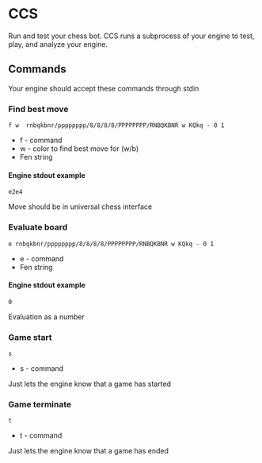 
# CCS
Run and test your chess bot. CCS runs a subprocess of your engine to test, play, and analyze your engine.
## Commands
Your engine should accept these commands through stdin

### Find best move
```
f w  rnbqkbnr/pppppppp/8/8/8/8/PPPPPPPP/RNBQKBNR w KQkq - 0 1
```
- f - command
- w - color to find best move for (w/b)
- Fen string

#### Engine stdout example
```
e2e4
```
Move should be in universal chess interface



### Evaluate board
```
e rnbqkbnr/pppppppp/8/8/8/8/PPPPPPPP/RNBQKBNR w KQkq - 0 1
```
- e - command
- Fen string

#### Engine stdout example
```
0
```
Evaluation as a number


### Game start
```
s
```
- s - command

Just lets the engine know that a game has started



### Game terminate
```
t
```
- t - command

Just lets the engine know that a game has ended

